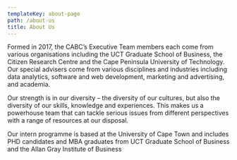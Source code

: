 ```yaml
---
templateKey: about-page
path: /about-us
title: About Us
---
```

Formed in 2017, the CABC’s Executive Team members each come from various organisations including the UCT Graduate School of Business, the Citizen Research Centre and the Cape Peninsula University of Technology. Our special advisers come from various disciplines and industries including data analytics, software and web development, marketing and advertising, and academia.

Our strength is in our diversity – the diversity of our cultures, but also the diversity of our skills, knowledge and experiences. This makes us a powerhouse team that can tackle serious issues from different perspectives with a range of resources at our disposal.

Our intern programme is based at the University of Cape Town and includes PHD candidates and MBA graduates from UCT Graduate School of Business and the Allan Gray Institute of Business